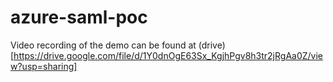 # azure-saml-poc

Video recording of the demo can be found at (drive)[https://drive.google.com/file/d/1Y0dnOgE63Sx_KgjhPgv8h3tr2jRgAa0Z/view?usp=sharing]
